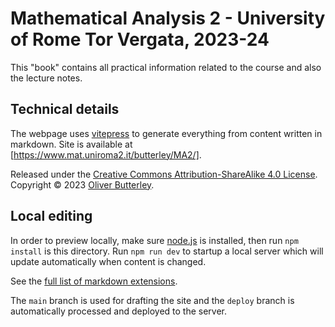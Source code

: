 # Mathematical Analysis 2 - University of Rome Tor Vergata, 2023-24

This "book" contains all practical information related to the course and also the lecture notes.

## Technical details

The webpage uses [vitepress](https://vitepress.dev) to generate everything from content written in markdown. Site is available at [https://www.mat.uniroma2.it/butterley/MA2/].

Released under the [Creative Commons Attribution-ShareAlike 4.0 License](https://creativecommons.org/licenses/by-sa/4.0/). Copyright © 2023 [Oliver Butterley](https://www.mat.uniroma2.it/butterley/).

## Local editing

In order to preview locally, make sure [node.js](https://nodejs.org/en) is installed, then run `npm install` is this directory. Run `npm run dev` to startup a local server which will update automatically when content is changed.

See the [full list of markdown extensions](https://vitepress.dev/guide/markdown).

The `main` branch is used for drafting the site and the `deploy` branch is automatically processed and deployed to the server.
